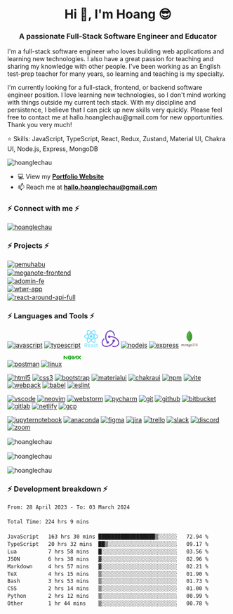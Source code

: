 <h1 align="center">Hi 👋, I'm Hoang 😎</h1>
<h3 align="center">A passionate Full-Stack Software Engineer and Educator</h3>

<p align="left">
I'm a full-stack software engineer who loves building web applications and learning new technologies. I also have a great passion for teaching and sharing my knowledge with other people. I've been working as an English test-prep teacher for many years, so learning and teaching is my specialty. 
</p>

<p align="left">
I'm currently looking for a full-stack, frontend, or backend software engineer position. I love learning new technologies, so I don't mind working with things outside my current tech stack. With my discipline and persistence, I believe that I can pick up new skills very quickly. Please feel free to contact me at hallo.hoanglechau@gmail.com for new opportunities. Thank you very much!
</p>

<p align="left">
⭐ Skills: JavaScript, TypeScript, React, Redux, Zustand, Material UI, Chakra UI, Node.js, Express, MongoDB<br>
</p>

<p align="left"><img src="https://github-profile-trophy.vercel.app/?username=hoanglechau&theme=radical&title=Commits,Repositories,PullRequest,Followers" alt="hoanglechau" /></a> </p>

- 💻 View my **[Portfolio Website](https://hoanglechau.vercel.app/)** 
- 📫 Reach me at **hallo.hoanglechau@gmail.com**

<h3 align="left">⚡ Connect with me ⚡</h3>
<p align="left">
  <a href="https://linkedin.com/in/hoanglechau" target="_blank"><img align="center" src="https://raw.githubusercontent.com/rahuldkjain/github-profile-readme-generator/master/src/images/icons/Social/linked-in-alt.svg" alt="hoanglechau" height="30" width="40" /></a>
</p>

<h3 align="left">⚡ Projects ⚡</h3>
<div>
<a href="https://github.com/hoanglechau/gemuhabu">
  <img align="center" src="https://github-readme-stats.vercel.app/api/pin/?username=hoanglechau&repo=gemuhabu" alt="gemuhabu" />
</a>
</div>
<div>
<a href="https://github.com/hoanglechau/meganote-frontend">
  <img align="center" src="https://github-readme-stats.vercel.app/api/pin/?username=hoanglechau&repo=meganote-frontend" alt="meganote-frontend" />
</a>
</div>
<div>
<a href="https://github.com/hoanglechau/adomin-fe">
  <img align="center" src="https://github-readme-stats.vercel.app/api/pin/?username=hoanglechau&repo=adomin-fe" alt="adomin-fe" />
</a>
</div>
<div>
<a href="https://github.com/hoanglechau/wtwr-app">
  <img align="center" src="https://github-readme-stats.vercel.app/api/pin/?username=hoanglechau&repo=wtwr-app" alt="wtwr-app" />
</a>
</div>
<div>
<a href="https://github.com/hoanglechau/react-around-api-full">
  <img align="center" src="https://github-readme-stats.vercel.app/api/pin/?username=hoanglechau&repo=react-around-api-full" alt="react-around-api-full" />
</a>
</div>

<h3 align="left">⚡ Languages and Tools ⚡</h3>
<p align="left">
  <!-- JavaScript -->
  <a href="https://developer.mozilla.org/en-US/docs/Web/JavaScript" target="_blank" rel="noreferrer"><img src="https://upload.wikimedia.org/wikipedia/commons/9/99/Unofficial_JavaScript_logo_2.svg" alt="javascript" width="40" height="40" /></a>
  <a href="https://www.typescriptlang.org/" target="_blank" rel="noreferrer"><img src="https://upload.wikimedia.org/wikipedia/commons/4/4c/Typescript_logo_2020.svg" alt="typescript" width="40" height="40" /></a>
  <a href="https://reactjs.org/" target="_blank" rel="noreferrer"><img src="https://raw.githubusercontent.com/devicons/devicon/master/icons/react/react-original-wordmark.svg" alt="react" width="40" height="40" /></a>
  <a href="https://redux.js.org" target="_blank" rel="noreferrer"><img src="https://raw.githubusercontent.com/devicons/devicon/master/icons/redux/redux-original.svg" alt="redux" width="40" height="40" /></a>
  <a href="https://nodejs.org" target="_blank" rel="noreferrer"><img src="https://upload.wikimedia.org/wikipedia/commons/d/d9/Node.js_logo.svg" alt="nodejs" width="40" height="40" /></a>
  <a href="https://expressjs.com" target="_blank" rel="noreferrer"><img src="https://svgshare.com/i/rVA.svg" alt="express" width="40" height="40" /></a>
  <!-- Python 
  <a href="https://docs.python.org/" target="_blank" rel="noreferrer"><img src="https://cdn.jsdelivr.net/gh/devicons/devicon/icons/python/python-original-wordmark.svg" alt="python" width="40" height="40" /></a>
  <a href="" target="_blank" rel="noreferrer"><img src="https://github.com/devicons/devicon/blob/master/icons/django/django-plain-wordmark.svg" alt="django" width="40" height="40" /></a>
  -->
  <!-- Databases -->
  <a href="https://www.mongodb.com/" target="_blank" rel="noreferrer"><img src="https://raw.githubusercontent.com/devicons/devicon/master/icons/mongodb/mongodb-original-wordmark.svg" alt="mongodb" width="40" height="40" /></a>
  <!--
  <a href="https://www.mysql.com/" target="_blank" rel="noreferrer"><img src="https://github.com/devicons/devicon/blob/master/icons/mysql/mysql-original-wordmark.svg" alt="mysql" width="40" height="40" /></a>
  -->
  <!-- Backend -->
  <a href="https://postman.com" target="_blank" rel="noreferrer"><img src="https://www.vectorlogo.zone/logos/getpostman/getpostman-icon.svg" alt="postman" width="40" height="40" /></a>
  <a href="https://www.linux.org/" target="_blank" rel="noreferrer"><img src="https://upload.wikimedia.org/wikipedia/commons/f/f1/Icons8_flat_linux.svg" alt="linux" width="40" height="40" /></a>
  <a href="https://www.nginx.com" target="_blank" rel="noreferrer"><img src="https://raw.githubusercontent.com/devicons/devicon/master/icons/nginx/nginx-original.svg" alt="nginx" width="40" height="40" /></a>
  
  <!-- Frontend UI -->
  <a href="https://www.w3.org/html/" target="_blank" rel="noreferrer"><img src="https://cdn.jsdelivr.net/gh/devicons/devicon/icons/html5/html5-plain-wordmark.svg" alt="html5" width="40" height="40" /></a>
  <a href="https://www.w3schools.com/css/" target="_blank" rel="noreferrer"><img src="https://cdn.jsdelivr.net/gh/devicons/devicon/icons/css3/css3-plain-wordmark.svg" alt="css3" width="40" height="40" /></a>
  <a href="https://getbootstrap.com/" target="_blank" rel="noreferrer"><img src="https://cdn.jsdelivr.net/gh/devicons/devicon/icons/bootstrap/bootstrap-original.svg" alt="bootstrap" width="40" height="40" /></a>
  <a href="https://mui.com/" target="_blank" rel="noreferrer"><img src="https://upload.wikimedia.org/wikipedia/commons/d/dc/Logo_material_design.svg" alt="materialui" width="40" height="40" /></a>
  <a href="https://chakra-ui.com/" target="_blank" rel="noreferrer"><img src="https://svgshare.com/i/r_g.svg" alt="chakraui" width="40" height="40" /></a> <!-- Tools -->
  <a href="https://www.npmjs.com/" target="_blank" rel="noreferrer"><img src="https://cdn.jsdelivr.net/gh/devicons/devicon/icons/npm/npm-original-wordmark.svg" alt="npm" width="40" height="40" /></a>
  <a href="https://vitejs.dev/" target="_blank" rel="noreferrer"><img src="https://upload.wikimedia.org/wikipedia/commons/f/f1/Vitejs-logo.svg" alt="vite" width="40" height="40" /></a>
  <a href="https://webpack.js.org" target="_blank" rel="noreferrer"><img src="https://cdn.jsdelivr.net/gh/devicons/devicon/icons/webpack/webpack-original.svg" alt="webpack" width="40" height="40" /></a>
  <a href="https://babeljs.io/" target="_blank" rel="noreferrer"><img src="https://cdn.jsdelivr.net/gh/devicons/devicon/icons/babel/babel-original.svg" alt="babel" width="40" height="40" /></a> <!-- Linters-->
  <a href="https://eslint.org/" target="_blank" rel="noreferrer"><img src="https://cdn.jsdelivr.net/gh/devicons/devicon/icons/eslint/eslint-original-wordmark.svg" alt="eslint" width="40" height="40" /></a>
  
  <!-- Text Editors and IDEs --> 
  <a href="https://code.visualstudio.com/" target="_blank" rel="noreferrer"><img src="https://cdn.jsdelivr.net/gh/devicons/devicon/icons/vscode/vscode-original.svg" alt="vscode" width="40" height="40" /></a>
  <a href="https://neovim.io/" target="_blank" rel="noreferrer"><img src="https://upload.wikimedia.org/wikipedia/commons/3/3a/Neovim-mark.svg" alt="neovim" width="40" height="40" /></a>
  <a href="https://www.jetbrains.com/webstorm/" target="_blank" rel="noreferrer"><img src="https://upload.wikimedia.org/wikipedia/commons/c/c0/WebStorm_Icon.svg" alt="webstorm" width="40" height="40" /></a>
  <a href="https://www.jetbrains.com/pycharm/" target="_blank" rel="noreferrer"><img src="https://upload.wikimedia.org/wikipedia/commons/1/1d/PyCharm_Icon.svg" alt="pycharm" width="40" height="40" /></a> <!-- Version Control -->
  <a href="https://git-scm.com/" target="_blank" rel="noreferrer"><img src="https://cdn.jsdelivr.net/gh/devicons/devicon/icons/git/git-plain-wordmark.svg" alt="git" width="40" height="40" /></a>
  <a href="https://github.com/" target="_blank" rel="noreferrer"><img src="https://www.vectorlogo.zone/logos/github/github-icon.svg" alt="github" width="40" height="40" /></a>
  <a href="https://bitbucket.org/product/" target="_blank" rel="noreferrer"><img src="https://cdn.jsdelivr.net/gh/devicons/devicon/icons/bitbucket/bitbucket-original-wordmark.svg" alt="bitbucket" width="40" height="40" /></a>
  <a href="https://about.gitlab.com/" target="_blank" rel="noreferrer"><img src="https://cdn.jsdelivr.net/gh/devicons/devicon/icons/gitlab/gitlab-original-wordmark.svg" alt="gitlab" width="40" height="40" /></a> <!-- Deployment --> 
  <a href="https://www.netlify.com/" target="_blank" rel="noreferrer"><img src="https://www.vectorlogo.zone/logos/netlify/netlify-icon.svg" alt="netlify" width="40" height="40" /></a>
  <a href="https://cloud.google.com" target="_blank" rel="noreferrer"><img src="https://cdn.jsdelivr.net/gh/devicons/devicon/icons/googlecloud/googlecloud-original.svg" alt="gcp" width="40" height="40" /></a> 
  
   <!-- AI and DS -->
  <a href="https://jupyter.org/" target="_blank" rel="noreferrer"><img src="https://cdn.jsdelivr.net/gh/devicons/devicon/icons/jupyter/jupyter-original-wordmark.svg" alt="jupyternotebook" width="40" height="40" /></a>
  <a href="https://www.anaconda.com/" target="_blank" rel="noreferrer"><img src="https://cdn.jsdelivr.net/gh/devicons/devicon/icons/anaconda/anaconda-original-wordmark.svg" alt="anaconda" width="40" height="40" /></a> <!-- Design -->
  <a href="https://www.figma.com/" target="_blank" rel="noreferrer"><img src="https://www.vectorlogo.zone/logos/figma/figma-icon.svg" alt="figma" width="40" height="40" /></a><!-- Project Management -->
  <a href="https://www.atlassian.com/software/jira" target="_blank" rel="noreferrer"><img src="https://cdn.jsdelivr.net/gh/devicons/devicon/icons/jira/jira-original-wordmark.svg" alt="jira" width="40" height="40" /></a>
  <a href="https://trello.com/" target="_blank" rel="noreferrer"><img src="https://www.vectorlogo.zone/logos/trello/trello-ar21.svg" alt="trello" width="40" height="40" /></a><!-- Communication -->
  <a href="https://slack.com/" target="_blank" rel="noreferrer"><img src="https://cdn.jsdelivr.net/gh/devicons/devicon/icons/slack/slack-original.svg" alt="slack" width="40" height="40" /></a>
  <a href="https://discord.com/" target="_blank" rel="noreferrer"><img src="https://www.vectorlogo.zone/logos/discordapp/discordapp-tile.svg" alt="discord" width="40" height="40" /></a>
  <a href="https://zoom.us/" target="_blank" rel="noreferrer"><img src="https://www.vectorlogo.zone/logos/zoomus/zoomus-icon.svg" alt="zoom" width="40" height="40" /></a>
</p>

<p>
  <img align="center" src="https://github-readme-stats-lilac-seven.vercel.app/api?username=hoanglechau&count_private=true&show_icons=true&theme=radical&hide=stars,prs,issues,contribs&include_all_commits=true&exclude_repo=github-readme-stats&custom_title=Hoang%27s%20GitHub%20Stats" alt="hoanglechau" />
</p>

<p>
  <img align="center" src="https://github-readme-stats-lilac-seven.vercel.app/api/top-langs/?username=hoanglechau&hide=html,css,jupyter%20notebook,batch%20file&layout=compact&langs_count=10&theme=radical&exclude_repo=github-readme-stats&custom_title=Hoang%27s%20Most%20Used%20Languages" alt="hoanglechau" />
</p>

<p>
  <img align="center" src="https://github-readme-streak-stats.herokuapp.com/?user=hoanglechau&theme=radical" alt="hoanglechau" />
</p>

<!--
<p>
  <img align="center" src="https://github-readme-stats-lilac-seven.vercel.app/api/wakatime?username=hoanglechau" alt="hoanglechau" />
</p>
-->

<h3 align="left">⚡ Development breakdown ⚡</h3>
<!--START_SECTION:waka-->

```txt
From: 28 April 2023 - To: 03 March 2024

Total Time: 224 hrs 9 mins

JavaScript   163 hrs 30 mins ██████████████████▒░░░░░░   72.94 %
TypeScript   20 hrs 32 mins  ██▒░░░░░░░░░░░░░░░░░░░░░░   09.17 %
Lua          7 hrs 58 mins   █░░░░░░░░░░░░░░░░░░░░░░░░   03.56 %
JSON         6 hrs 38 mins   ▓░░░░░░░░░░░░░░░░░░░░░░░░   02.96 %
Markdown     4 hrs 57 mins   ▓░░░░░░░░░░░░░░░░░░░░░░░░   02.21 %
TeX          4 hrs 15 mins   ▒░░░░░░░░░░░░░░░░░░░░░░░░   01.90 %
Bash         3 hrs 53 mins   ▒░░░░░░░░░░░░░░░░░░░░░░░░   01.73 %
CSS          2 hrs 14 mins   ▒░░░░░░░░░░░░░░░░░░░░░░░░   01.00 %
Python       2 hrs 12 mins   ▒░░░░░░░░░░░░░░░░░░░░░░░░   00.99 %
Other        1 hr 44 mins    ▒░░░░░░░░░░░░░░░░░░░░░░░░   00.78 %
```

<!--END_SECTION:waka-->

<!--
# Hi, I'm Hoang! Welcome to my GitHub page! :sunglasses:

**hoanglechau/hoanglechau** is a ✨ _special_ ✨ repository because its `README.md` (this file) appears on your GitHub profile.

Here are some ideas to get you started:

- 🔭 I’m currently working on ...
- 🌱 I’m currently learning ...
- 👯 I’m looking to collaborate on ...
- 🤔 I’m looking for help with ...
- 💬 Ask me about ...
- 📫 How to reach me: ...
- 😄 Pronouns: ...
- ⚡ Fun fact: ...

![GitHub Stats](https://github-readme-stats-lilac-seven.vercel.app/api?username=hoanglechau&count_private=true&show_icons=true&theme=radical&hide=stars,prs,issues,contribs&include_all_commits=true&exclude_repo=github-readme-stats&custom_title=Hoang%27s%20GitHub%20Stats)

![Most Used Languages](https://github-readme-stats-lilac-seven.vercel.app/api/top-langs/?username=hoanglechau&hide=html,css,jupyter%20notebook,batch%20file&layout=compact&langs_count=10&theme=radical&exclude_repo=github-readme-stats&custom_title=Hoang%27s%20Most%20Used%20Languages)

![Readme Card](https://github-readme-stats-lilac-seven.vercel.app/api/pin/?username=hoanglechau&repo=react-around-api-full&show_owner=true&theme=dracula)
-->
